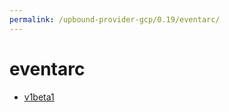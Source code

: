 ```yaml
---
permalink: /upbound-provider-gcp/0.19/eventarc/
---
```


# eventarc



* [v1beta1](v1beta1/index.md)